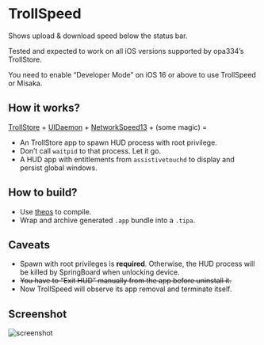 # TrollSpeed
Shows upload &amp; download speed below the status bar. 

Tested and expected to work on all iOS versions supported by opa334’s TrollStore.

You need to enable “Developer Mode” on iOS 16 or above to use TrollSpeed or Misaka.

## How it works?
[TrollStore](https://github.com/opa334/TrollStore) + [UIDaemon](https://github.com/limneos/UIDaemon) + [NetworkSpeed13](https://github.com/lwlsw/NetworkSpeed13) + (some magic)
\=

  - An TrollStore app to spawn HUD process with root privilege.
  - Don’t call `waitpid` to that process. Let it go.
  - A HUD app with entitlements from `assistivetouchd` to display and persist global windows.

## How to build?
  - Use [theos](https://github.com/theos/theos) to compile.  
  - Wrap and archive generated `.app` bundle into a `.tipa`.

## Caveats
  - Spawn with root privileges is **required**. Otherwise, the HUD process will be killed by SpringBoard when unlocking device.
  - <del>You have to “Exit HUD” manually from the app before uninstall it.</del>
  - Now TrollSpeed will observe its app removal and terminate itself.

## Screenshot
![screenshot](https://user-images.githubusercontent.com/5410705/213263734-1ef1b553-88d4-41cc-856e-891ea08d185c.jpeg)

